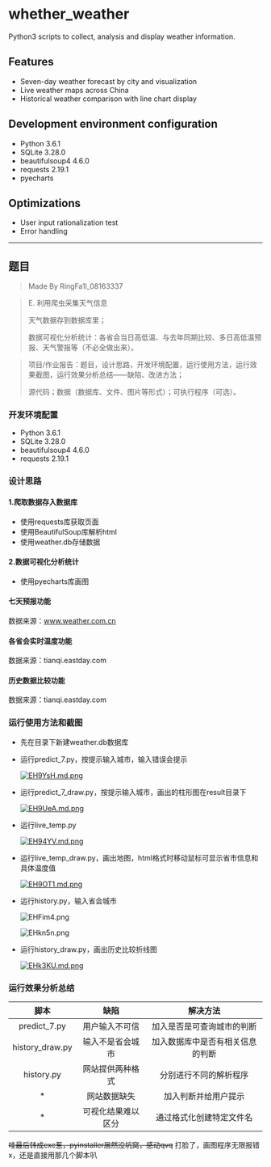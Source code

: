 # whether_weather

Python3 scripts to collect, analysis and display weather information.

## Features

- Seven-day weather forecast by city and visualization
- Live weather maps across China
- Historical weather comparison with line chart display

## Development environment configuration

- Python 3.6.1
- SQLite 3.28.0
- beautifulsoup4 4.6.0
- requests 2.19.1
- pyecharts

## Optimizations

- User input rationalization test
- Error handling

------

## 题目

> Made By RingFa1l_08163337

> E. 利用爬虫采集天气信息
>
> 天气数据存到数据库里；
>
> 数据可视化分析统计：各省会当日高低温、与去年同期比较、多日高低温预报、天气警报等（不必全做出来）。

> 项目/作业报告：题目，设计思路，开发环境配置，运行使用方法，运行效果截图，运行效果分析总结——缺陷、改进方法；
>
> 源代码；数据（数据库、文件、图片等形式）；可执行程序（可选）。 

### 开发环境配置

- Python 3.6.1
- SQLite 3.28.0
- beautifulsoup4 4.6.0
- requests 2.19.1

### 设计思路

#### 1.爬取数据存入数据库

- 使用requests库获取页面
- 使用BeautifulSoup库解析html
- 使用weather.db存储数据

#### 2.数据可视化分析统计

- 使用pyecharts库画图

#### 七天预报功能

数据来源：www.weather.com.cn 

#### 各省会实时温度功能

数据来源：tianqi.eastday.com

#### 历史数据比较功能

数据来源：tianqi.eastday.com

### 运行使用方法和截图

- 先在目录下新建weather.db数据库

- 运行predict_7.py，按提示输入城市，输入错误会提示

  [![EH9YsH.md.png](https://s2.ax1x.com/2019/05/16/EH9YsH.md.png)](https://imgchr.com/i/EH9YsH)

- 运行predict_7_draw.py，按提示输入城市，画出的柱形图在result目录下

  [![EH9UeA.md.png](https://s2.ax1x.com/2019/05/16/EH9UeA.md.png)](https://imgchr.com/i/EH9UeA)

- 运行live_temp.py

  [![EH94YV.md.png](https://s2.ax1x.com/2019/05/16/EH94YV.md.png)](https://imgchr.com/i/EH94YV)

- 运行live_temp_draw.py，画出地图，html格式时移动鼠标可显示省市信息和具体温度值

  [![EH9OT1.md.png](https://s2.ax1x.com/2019/05/16/EH9OT1.md.png)](https://imgchr.com/i/EH9OT1)

- 运行history.py，输入省会城市

  ![EHFim4.png](https://s2.ax1x.com/2019/05/16/EHFim4.png)

  ![EHkn5n.png](https://s2.ax1x.com/2019/05/16/EHkn5n.png)

- 运行history_draw.py，画出历史比较折线图

  [![EHk3KU.md.png](https://s2.ax1x.com/2019/05/16/EHk3KU.md.png)](https://imgchr.com/i/EHk3KU)

### 运行效果分析总结

|       脚本        |    缺陷     |       解决方法       |
| :-------------: | :-------: | :--------------: |
|  predict_7.py   |  用户输入不可信  |  加入是否是可查询城市的判断   |
| history_draw.py | 输入不是省会城市  | 加入数据库中是否有相关信息的判断 |
|   history.py    | 网站提供两种格式  |   分别进行不同的解析程序    |
|        *        |  网站数据缺失   |    加入判断并给用户提示    |
|        *        | 可视化结果难以区分 |   通过格式化创建特定文件名   |

~~哇最后转成exe惹，pyinstaller居然没坑窝，感动qvq~~  打脸了，画图程序无限报错x，还是直接用那几个脚本叭
